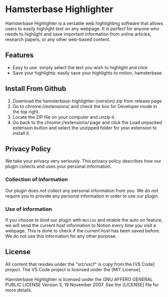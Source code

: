 # Hamsterbase Highlighter

Hamsterbase Highlighter is a versatile web highlighting software that allows users to easily highlight text on any webpage. It is perfect for anyone who needs to highlight and save important information from online articles, research papers, or any other web-based content.

## Features

- Easy to use: simply select the text you wish to highlight and click
- Save your highlights: easily save your highlights to notion, hamsterbase.

## Install From Github

1. Download the hamsterbase-highlighter-{version}.zip from release page
2. Go to chrome://extensions/ and check the box for Developer mode in the top right.
3. Locate the ZIP file on your computer and unzip it.
4. Go back to the chrome://extensions/ page and click the Load unpacked extension button and select the unzipped folder for your extension to install it.

## Privacy Policy

We take your privacy very seriously. This privacy policy describes how our plugin collects and uses your personal information.

### Collection of Information

Our plugin does not collect any personal information from you. We do not require you to provide any personal information in order to use our plugin.

### Use of Information

If you choose to bind our plugin with `Notion` and enable the auto on feature, we will send the current host information to Notion every time you visit a webpage. This is done to check if the current host has been saved before. We do not use this information for any other purpose.

## License

All content that resides under the "src/vscf" is copy from the [VS Code] project. The VS Code project is licensed under the [MIT License].

Hamsterbase Highlighter is licensed under the GNU AFFERO GENERAL PUBLIC LICENSE Version 3, 19 November 2007. See the [LICENSE] file for more details.
